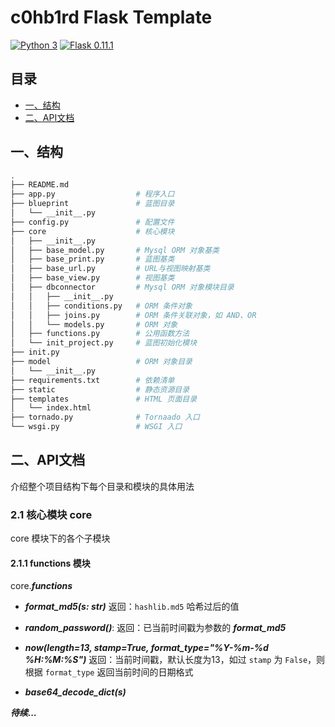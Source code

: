 # c0hb1rd Flask Template
[![Python 3](https://img.shields.io/badge/python-3.x-green.svg)](https://www.python.org/)
[![Flask 0.11.1](https://img.shields.io/badge/flask-0.11.1-yellow.svg)](https://github.com/pallets/flask)

## 目录
+ [一、结构](#一结构)
+ [二、API文档](#二api文档)

## 一、结构
```bash
.
├── README.md
├── app.py                  # 程序入口
├── blueprint               # 蓝图目录
│   └── __init__.py
├── config.py               # 配置文件
├── core                    # 核心模块
│   ├── __init__.py
│   ├── base_model.py       # Mysql ORM 对象基类
│   ├── base_print.py       # 蓝图基类
│   ├── base_url.py         # URL与视图映射基类
│   ├── base_view.py        # 视图基类
│   ├── dbconnector         # Mysql ORM 对象模块目录
│   │   ├── __init__.py 
│   │   ├── conditions.py   # ORM 条件对象
│   │   ├── joins.py        # ORM 条件关联对象，如 AND、OR
│   │   └── models.py       # ORM 对象
│   ├── functions.py        # 公用函数方法
│   └── init_project.py     # 蓝图初始化模块
├── init.py
├── model                   # ORM 对象目录
│   └── __init__.py
├── requirements.txt        # 依赖清单
├── static                  # 静态资源目录
├── templates               # HTML 页面目录
│   └── index.html
├── tornado.py              # Tornaado 入口
└── wsgi.py                 # WSGI 入口
```

## 二、API文档
介绍整个项目结构下每个目录和模块的具体用法
### 2.1 核心模块 core
core 模块下的各个子模块
#### 2.1.1 functions 模块
core._**functions**_
- _**format_md5(s: str)**_
  返回：`hashlib.md5` 哈希过后的值

- _**random_password()**_:
  返回：已当前时间戳为参数的 _**format_md5**_ 
  
- _**now(length=13, stamp=True, format_type="%Y-%m-%d %H:%M:%S")**_
  返回：当前时间戳，默认长度为13，如过 `stamp` 为 `False`，则根据 `format_type` 返回当前时间的日期格式

- _**base64_decode_dict(s)**_


_**待续...**_


